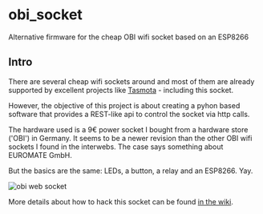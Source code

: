# obi_socket
Alternative firmware for the cheap OBI wifi socket based on an ESP8266

## Intro
There are several cheap wifi sockets around and most of them are already supported by excellent projects like [Tasmota](https://github.com/arendst/Sonoff-Tasmota) - including this socket.

However, the objective of this project is about creating a pyhon based software that provides a REST-like api to control the socket via http calls.

The hardware used is a 9€ power socket I bought from a hardware store ('OBI') in Germany. It seems to be a newer revision than the other OBI wifi sockets I found in the interwebs.  The case says something about EUROMATE GmbH.

But the basics are the same: LEDs, a button, a relay and an ESP8266. Yay.

![obi web socket](https://github.com/mattzzw/obi_socket/wiki/images/product.jpg)

More details about how to hack this socket can be found [in the wiki](https://github.com/mattzzw/obi_socket/wiki).

